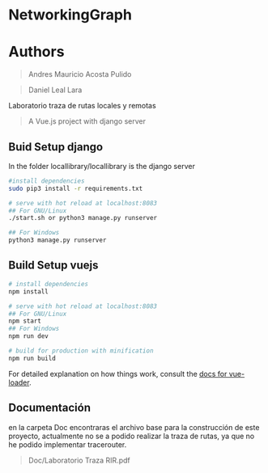 # NetworkingGraph
# Authors
> Andres Mauricio Acosta Pulido

> Daniel Leal Lara


Laboratorio traza de rutas locales y remotas

> A Vue.js project with django server

## Buid Setup django

In the folder locallibrary/locallibrary is the django server
 ``` bash
 #install dependencies
 sudo pip3 install -r requirements.txt

 # serve with hot reload at localhost:8083
 ## For GNU/Linux
 ./start.sh or python3 manage.py runserver

 ## For Windows
python3 manage.py runserver
 ```

## Build Setup vuejs

``` bash
# install dependencies
npm install

# serve with hot reload at localhost:8083
## For GNU/Linux
npm start
## For Windows
npm run dev

# build for production with minification
npm run build
```

For detailed explanation on how things work, consult the [docs for vue-loader](http://vuejs.github.io/vue-loader).

## Documentación

en la carpeta Doc encontraras el archivo base para la construcción de este proyecto, actualmente no se a podido realizar la traza de rutas, ya que no he podido implementar tracerouter.

> Doc/Laboratorio Traza RIR.pdf
